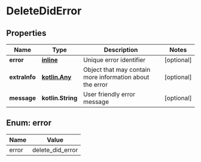 
# DeleteDidError

## Properties
Name | Type | Description | Notes
------------ | ------------- | ------------- | -------------
**error** | [**inline**](#Error) | Unique error identifier |  [optional]
**extraInfo** | [**kotlin.Any**](.md) | Object that may contain more information about the error |  [optional]
**message** | **kotlin.String** | User friendly error message |  [optional]


<a id="Error"></a>
## Enum: error
Name | Value
---- | -----
error | delete_did_error



